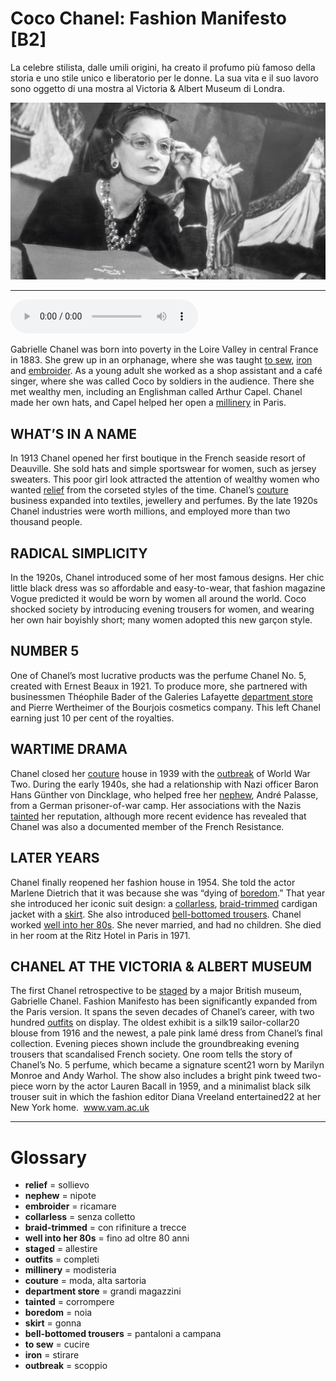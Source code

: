 # Coco Chanel: Fashion Manifesto   [B2]

La celebre stilista, dalle umili origini, ha creato il profumo più famoso della storia e uno stile unico e liberatorio per le donne. La sua vita e il suo lavoro sono oggetto di una mostra al Victoria & Albert Museum di Londra.

![](Coco%20Chanel%20Fashion%20Manifesto.jpg)

--------------

<div>
<audio controls autoplay>
    <source src="https:/raw.githubusercontent.com/dartie/speakup/main/2023-12/Coco%20Chanel%20Fashion%20Manifesto.mp3" type="audio/mpeg">
</audio>
</div>


Gabrielle Chanel was born into poverty in the Loire Valley in central France in 1883. She grew up in an orphanage, where she was taught [to sew](## "cucire"), [iron](## "stirare") and [embroider](## "ricamare"). As a young adult she worked as a shop assistant and a café singer, where she was called Coco by soldiers in the audience. There she met wealthy men, including an Englishman called Arthur Capel. Chanel made her own hats, and Capel helped her open a [millinery](## "modisteria") in Paris.

## WHAT’S IN A NAME
In 1913 Chanel opened her first boutique in the French seaside resort of Deauville. She sold hats and simple sportswear for women, such as jersey sweaters. This poor girl look attracted the attention of wealthy women who wanted [relief](## "sollievo") from the corseted styles of the time. Chanel’s [couture](## "moda, alta sartoria") business expanded into textiles, jewellery and perfumes. By the late 1920s Chanel industries were worth millions, and employed more than two thousand people.

## RADICAL SIMPLICITY
In the 1920s, Chanel introduced some of her most famous designs. Her chic little black dress was so affordable and easy-to-wear, that fashion magazine Vogue predicted it would be worn by women all around the world. Coco shocked society by introducing evening trousers for women, and wearing her own hair boyishly short; many women adopted this new garçon style.

## NUMBER 5
One of Chanel’s most lucrative products was the perfume Chanel No. 5, created with Ernest Beaux in 1921. To produce more, she partnered with businessmen Théophile Bader of the Galeries Lafayette [department store](## "grandi magazzini") and Pierre Wertheimer of the Bourjois cosmetics company. This left Chanel earning just 10 per cent of the royalties.

## WARTIME DRAMA
Chanel closed her [couture](## "moda, alta sartoria") house in 1939 with the [outbreak](## "scoppio") of World War Two. During the early 1940s, she had a relationship with Nazi officer Baron Hans Günther von Dincklage, who helped free her [nephew](## "nipote"), André Palasse, from a German prisoner-of-war camp. Her associations with the Nazis [tainted](## "corrompere") her reputation, although more recent evidence has revealed that Chanel was also a documented member of the French Resistance.

## LATER YEARS
Chanel finally reopened her fashion house in 1954. She told the actor Marlene Dietrich that it was because she was “dying of [boredom](## "noia").” That year she introduced her iconic suit design: a [collarless](## "senza colletto"), [braid-trimmed](## "con rifiniture a trecce") cardigan jacket with a [skirt](## "gonna"). She also introduced [bell-bottomed trousers](## "pantaloni a campana"). Chanel worked [well into her 80s](## "fino ad oltre 80 anni"). She never married, and had no children. She died in her room at the Ritz Hotel in Paris in 1971.

## CHANEL AT THE VICTORIA & ALBERT MUSEUM
The first Chanel retrospective to be [staged](## "allestire") by a major British museum, Gabrielle Chanel. Fashion Manifesto has been significantly expanded from the Paris version. It spans the seven decades of Chanel’s career, with two hundred [outfits](## "completi") on display. The oldest exhibit is a silk19 sailor-collar20 blouse from 1916 and the newest, a pale pink lamé dress from Chanel’s final collection. Evening pieces shown include the groundbreaking evening trousers that scandalised French society. One room tells the story of Chanel’s No. 5 perfume, which became a signature scent21 worn by Marilyn Monroe and Andy Warhol. The show also includes a bright pink tweed two-piece worn by the actor Lauren Bacall in 1959, and a minimalist black silk trouser suit in which the fashion editor Diana Vreeland entertained22 at her New York home. 
www.vam.ac.uk
 

--------------

<div style = "display:block; clear:both; page-break-after:always;"></div>

# Glossary
* **relief** = sollievo
* **nephew** = nipote
* **embroider** = ricamare
* **collarless** = senza colletto
* **braid-trimmed** = con rifiniture a trecce
* **well into her 80s** = fino ad oltre 80 anni
* **staged** = allestire
* **outfits** = completi
* **millinery** = modisteria
* **couture** = moda, alta sartoria
* **department store** = grandi magazzini
* **tainted** = corrompere
* **boredom** = noia
* **skirt** = gonna
* **bell-bottomed trousers** = pantaloni a campana
* **to sew** = cucire
* **iron** = stirare
* **outbreak** = scoppio
